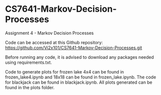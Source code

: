 # CS7641-Markov-Decision-Processes

Assignment 4 - Markov Decision Processes

Code can be accessed at this Github repository: https://github.com/Vi2x101/CS7641-Markov-Decision-Processes.git

Before running any code, it is advised to download any packages needed using requirements.txt.

Code to generate plots for frozen lake 4x4 can be found in frozen_lake4.ipynb and 18x18 can be found in frozen_lake.ipynb. The code for blackjack can be found in blackjack.ipynb. All plots generated can be found in the plots folder.
